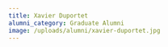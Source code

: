 ```yaml
---
title: Xavier Duportet
alumni_category: Graduate Alumni
image: /uploads/alumni/xavier-duportet.jpg
---
```

